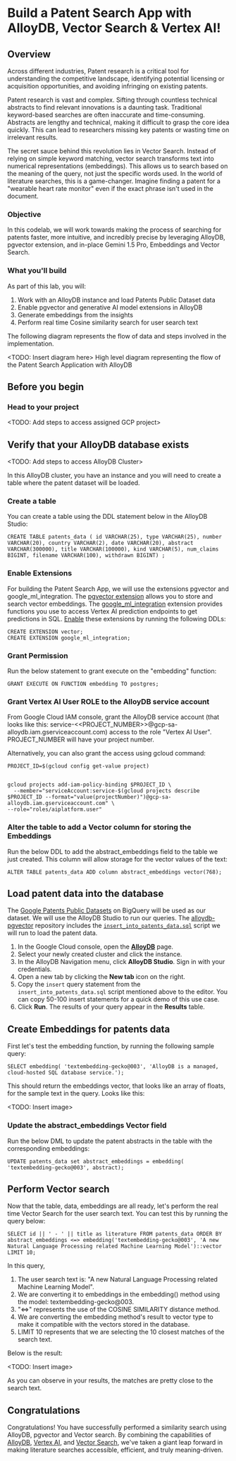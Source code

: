 # Build a Patent Search App with AlloyDB, Vector Search & Vertex AI!

## Overview
Across different industries, Patent research is a critical tool for understanding the competitive landscape, identifying potential licensing or acquisition opportunities, and avoiding infringing on existing patents. 

Patent research is vast and complex. Sifting through countless technical abstracts to find relevant innovations is a daunting task. Traditional keyword-based searches are often inaccurate and time-consuming. Abstracts are lengthy and technical, making it difficult to grasp the core idea quickly. This can lead to researchers missing key patents or wasting time on irrelevant results.

The secret sauce behind this revolution lies in Vector Search. Instead of relying on simple keyword matching, vector search transforms text into numerical representations (embeddings). This allows us to search based on the meaning of the query, not just the specific words used. In the world of literature searches, this is a game-changer. Imagine finding a patent for a "wearable heart rate monitor" even if the exact phrase isn't used in the document.

### Objective

In this codelab,  we will work towards making the process of searching for patents faster, more intuitive, and incredibly precise by leveraging AlloyDB, pgvector extension, and in-place Gemini 1.5 Pro, Embeddings and Vector Search.

### What you'll build

As part of this lab, you will:

1. Work with an AlloyDB instance and load Patents Public Dataset data
2. Enable pgvector and generative AI model extensions in AlloyDB
3. Generate embeddings from the insights
4. Perform real time Cosine similarity search for user search text

The following diagram represents the flow of data and steps involved in the implementation.

<TODO: Insert diagram here>
     High level diagram representing the flow of the Patent Search Application with AlloyDB

## Before you begin

### Head to your project
<TODO: Add steps to access assigned GCP project>

## Verify that your AlloyDB database exists
<TODO: Add steps to access AlloyDB Cluster>

In this AlloyDB cluster, you have an instance and you will need to create a table where the patent dataset will be loaded.

### Create a table 
You can create a table using the DDL statement below in the AlloyDB Studio: 

```
CREATE TABLE patents_data ( id VARCHAR(25), type VARCHAR(25), number VARCHAR(20), country VARCHAR(2), date VARCHAR(20), abstract VARCHAR(300000), title VARCHAR(100000), kind VARCHAR(5), num_claims BIGINT, filename VARCHAR(100), withdrawn BIGINT) ;
```

### Enable Extensions
For building the Patent Search App, we will use the extensions pgvector and google_ml_integration. The  [pgvector extension](https://github.com/pgvector/pgvector#readme) allows you to store and search vector embeddings. The  [google_ml_integration](https://cloud.google.com/alloydb/docs/vertex-ai/invoke-predictions) extension provides functions you use to access Vertex AI prediction endpoints to get predictions in SQL.  [Enable](https://cloud.google.com/alloydb/docs/reference/extensions#enable) these extensions by running the following DDLs:

```
CREATE EXTENSION vector;
CREATE EXTENSION google_ml_integration;
```

### Grant Permission
Run the below statement to grant execute on the "embedding" function:

```
GRANT EXECUTE ON FUNCTION embedding TO postgres;
```

### Grant Vertex AI User ROLE to the AlloyDB service account 
From Google Cloud IAM console, grant the AlloyDB service account (that looks like this: service-&lt;&lt;PROJECT_NUMBER&gt;&gt;@gcp-sa-alloydb.iam.gserviceaccount.com) access to the role "Vertex AI User". PROJECT_NUMBER will have your project number.

Alternatively, you can also grant the access using gcloud command:

```
PROJECT_ID=$(gcloud config get-value project)


gcloud projects add-iam-policy-binding $PROJECT_ID \
  --member="serviceAccount:service-$(gcloud projects describe $PROJECT_ID --format="value(projectNumber)")@gcp-sa-alloydb.iam.gserviceaccount.com" \
--role="roles/aiplatform.user"
```

### Alter the table to add a Vector column for storing the Embeddings

Run the below DDL to add the abstract_embeddings field to the table we just created. This column will allow storage for the vector values of the text:

```
ALTER TABLE patents_data ADD column abstract_embeddings vector(768);
```


## Load patent data into the database
The  [Google Patents Public Datasets](https://console.cloud.google.com/launcher/browse?q=google%20patents%20public%20datasets&filter=solution-type:dataset&_ga=2.179551075.-653757248.1714456172) on BigQuery will be used as our dataset. We will use the AlloyDB Studio to run our queries. The  [alloydb-pgvector](https://github.com/AbiramiSukumaran/alloydb-pgvector) repository includes the  [`insert_into_patents_data.sql`](https://github.com/AbiramiSukumaran/alloydb-pgvector/blob/main/insert_scripts.sql) script we will run to load the patent data.

1. In the Google Cloud console, open the  [**AlloyDB**](https://console.cloud.google.com/alloydb) page.
2. Select your newly created cluster and click the instance.
3. In the AlloyDB Navigation menu, click **AlloyDB Studio**. Sign in with your credentials.
4. Open a new tab by clicking the **New tab** icon on the right.
5. Copy the `insert` query statement from the `insert_into_patents_data.sql` script mentioned above to the editor. You can copy 50-100 insert statements for a quick demo of this use case.
6. Click **Run**. The results of your query appear in the **Results** table.


## Create Embeddings for patents data
First let's test the embedding function, by running the following sample query:

```
SELECT embedding( 'textembedding-gecko@003', 'AlloyDB is a managed, cloud-hosted SQL database service.');
```

This should return the embeddings vector, that looks like an array of floats, for the sample text in the query. Looks like this:

<TODO: Insert image>

### Update the abstract_embeddings Vector field

Run the below DML to update the patent abstracts in the table with the corresponding embeddings:

```
UPDATE patents_data set abstract_embeddings = embedding( 'textembedding-gecko@003', abstract);
```


## Perform Vector search
Now that the table, data, embeddings are all ready, let's perform the real time Vector Search for the user search text. You can test this by running the query below:

```
SELECT id || ' - ' || title as literature FROM patents_data ORDER BY abstract_embeddings <=> embedding('textembedding-gecko@003', 'A new Natural Language Processing related Machine Learning Model')::vector LIMIT 10;
```

In this query,

1. The user search text is: "A new Natural Language Processing related Machine Learning Model".
2. We are converting it to embeddings in the embedding() method using the model: textembedding-gecko@003.
3. "&lt;=&gt;" represents the use of the COSINE SIMILARITY distance method.
4. We are converting the embedding method's result to vector type to make it compatible with the vectors stored in the database.
5. LIMIT 10 represents that we are selecting the 10 closest matches of the search text.

Below is the result:

<TODO: Insert image>

As you can observe in your results, the matches are pretty close to the search text.

## Congratulations



Congratulations! You have successfully performed a similarity search using AlloyDB, pgvector and Vector search. By combining the capabilities of  [AlloyDB](https://cloud.google.com/alloydb/docs),  [Vertex AI](https://cloud.google.com/vertex-ai/docs/start/introduction-unified-platform), and  [Vector Search](https://cloud.google.com/alloydb/docs/ai/work-with-embeddings), we've taken a giant leap forward in making literature searches accessible, efficient, and truly meaning-driven.

